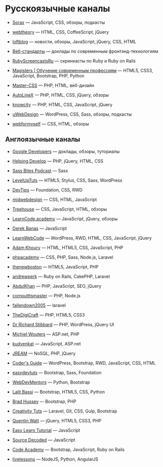 # Русскоязычные каналы
* [Sorax](http://www.youtube.com/user/ArtSorax) — JavaScript, CSS, обзоры, подкасты

* [webtheory](http://www.youtube.com/user/WebTheory) — HTML, CSS, CoffeeScript, jQuery

* [loftblog](https://www.youtube.com/channel/UCIIt69f5D44s2cdb9vXQNzA) — новости, обзоры, JavaScript, jQuery, CSS, HTML

* [Веб-стандарты](http://www.youtube.com/user/wstdays) — доклады по современным фронтэнд-технологиям

* [RubyScreencastsRu](http://www.youtube.com/user/RubyScreencastsRu) — скринкасты по Ruby и Ruby on Rails

* [Magisters | Обучение современным профессиям](http://www.youtube.com/user/WebMagistersRu) — HTML5, CSS3, JavaScript, Bootstrap, PHP, Python

* [Master-CSS](http://www.youtube.com/user/TheSWAT727) — PHP, HTML, веб-дизайн

* [AutoLineX](http://www.youtube.com/user/IllyaLoshek) — PHP, HTML, CSS, jQuery, обзоры

* [knowcity](http://www.youtube.com/user/ecroFeGushKa) — PHP, HTML, CSS, JavaScript, jQuery

* [uWebDesign](http://www.youtube.com/user/uwebdesign) — WordPress, CSS, Sass, обзоры, подкасты

* [webformyself](http://www.youtube.com/channel/UCGuhp4lpQvK94ZC5kuOZbjA) — CSS, HTML, обзоры


## Англоязычные каналы
* [Google Developers](http://www.youtube.com/user/GoogleDevelopers) — доклады, обзоры, туториалы

* [Helping Develop](http://www.youtube.com/user/TheHelpingDevelop) — PHP, jQuery, HTML, CSS

* [Sass Bites Podcast](http://www.youtube.com/user/sassbites) — Sass

* [LevelUpTuts](http://www.youtube.com/user/LevelUpTuts) — HTML5, Stylus, CSS, Sass, WordPress

* [DevTips](http://www.youtube.com/user/DevTipsForDesigners) — Foundation, CSS, RWD

* [mjdwebdesign](http://www.youtube.com/user/mjdwebdesign) — CSS, HTML, JavaScript

* [Treehouse](http://www.youtube.com/user/gotreehouse) — CSS, JavaScript, HTML, обзоры

* [LearnCode.academy](http://www.youtube.com/user/learncodeacademy) — JavaScript, jQuery, обзоры

* [Derek Banas](http://www.youtube.com/user/derekbanas) — JavaScript

* [LearnWebCode](http://www.youtube.com/user/LearnWebCode) — WordPress, RWD, HTML, CSS, JavaScript, jQuery

* [Adam Khoury](http://www.youtube.com/user/flashbuilding) — HTML, HTML5, CSS, JavaScript, PHP

* [phpacademy](http://www.youtube.com/user/phpacademy) — CSS, PHP, Sass, Node.js, Laravel

* [thenewboston](http://www.youtube.com/user/thenewboston) — HTML5, JavaScript, PHP

* [andrewperk](http://www.youtube.com/user/andrewperk) — Ruby on Rails, CakePHP, Laravel

* [AbdulKhan](http://www.youtube.com/user/WaliTutorials) — PHP, JavaScript, SEO, jQuery

* [computttsmaster](http://www.youtube.com/channel/UC9O66QHVPAaxjeezBWti4uw) — PHP, Node.js

* [fallendown2005](http://www.youtube.com/user/fallendown2005) — laravel

* [TheDigiCraft](http://www.youtube.com/user/TheDigiCraft) — PHP, HTML5, CSS3

* [Dr Richard Stibbard](http://www.youtube.com/user/webinaction) — PHP, WordPress, jQuery UI

* [Michiel Wouters](http://www.youtube.com/user/Beatle87) — ASP.net, PHP

* [kudvenkat](http://www.youtube.com/user/kudvenkat) — JavaScript, ASP.net

* [JREAM](http://www.youtube.com/user/JREAMdesign) — NoSQL, PHP, jQuery

* [Coder's Guide](http://www.youtube.com/user/CodersGuide) — WordPress, Bootstrap, RWD, JavaScript, CSS, HTML

* [easydevtuts](http://www.youtube.com/user/easydevtuts) — Bootstrap, Sass, Foundation

* [WebDevMentors](http://www.youtube.com/user/webdevmentors) — Python, Bootstrap

* [Lalit Bassi](http://www.youtube.com/user/wiredwiki) — Bootstrap, HTML5, CSS, Python

* [Brad Hussey](http://www.youtube.com/user/hussey17) — Bootstrap, PHP

* [Creativity Tuts](http://www.youtube.com/user/Creativitytuts) — Laravel, Git, CSS, Gulp, Bootstrap

* [Quentin Watt](http://www.youtube.com/user/QuentinWatt) — jQuery, HTML5, CSS3, PHP

* [Easy Learn Tutorial](http://www.youtube.com/user/easylearntutorial) — JavaScript

* [Source Decoded](http://www.youtube.com/channel/UCl0hPcsUmeld49qmWWSQKOg) — JavaScript

* [Code Academy](http://www.youtube.com/channel/UCJciNQwwY31fpZJzs4Z2qMg) — Bootstrap, JavaScript, Ruby on Rails

* [livelessons](http://www.youtube.com/user/livelessons) — NodeJS, Python, AngularJS